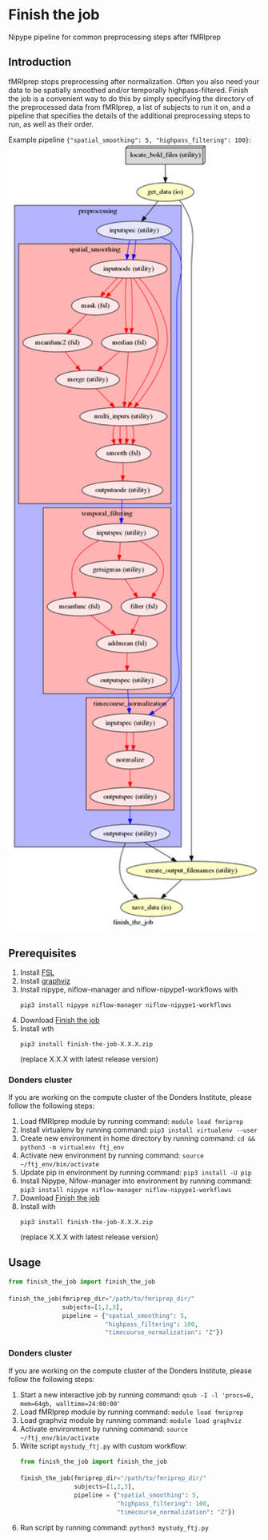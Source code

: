 # Finish the job
Nipype pipeline for common preprocessing steps after fMRIprep

## Introduction
fMRIprep stops preprocessing after normalization. Often you also need your data to be spatially smoothed and/or temporally highpass-filtered. Finish the job is a convenient way to do this by simply specifying the directory of the preprocessed data from fMRIprep, a list of subjects to run it on, and a pipeline that specifies the details of the additional preprocessing steps to run, as well as their order.

Example pipeline `{"spatial_smoothing": 5, "highpass_filtering": 100}`:
<a href="https://github.com/can-lab/finish-the-job/blob/master/graph_colored.png">
  <img src="https://github.com/can-lab/finish-the-job/raw/master/graph_colored.png" width="500">
</a>

## Prerequisites
1. Install [FSL](https://fsl.fmrib.ox.ac.uk/fsl/fslwiki/)
2. Install [graphviz](https://www.graphviz.org/)
3. Install nipype, niflow-manager and niflow-nipype1-workflows with
   ```
   pip3 install nipype niflow-manager niflow-nipype1-workflows
   ```
4. Download [Finish the job](https://github.com/can-lab/finish-the-job/releases/latest)
5. Install wth
   ```
   pip3 install finish-the-job-X.X.X.zip
   ```
   (replace X.X.X with latest release version)

### Donders cluster
If you are working on the compute cluster of the Donders Institute, please follow the following steps:
1. Load fMRIprep module by running command: `module load fmriprep`
2. Install virtualenv by running command: `pip3 install virtualenv --user`
3. Create new environment in home directory by running command: `cd && python3 -m virtualenv ftj_env`
4. Activate new environment by running command: `source ~/ftj_env/bin/activate`
5. Update pip in environment by running command: `pip3 install -U pip`
6. Install Nipype, Nifow-manager into environment by running command: `pip3 install nipype niflow-manager niflow-nipype1-workflows`
4. Download [Finish the job](https://github.com/can-lab/finish-the-job/releases/latest)
5. Install with
   ```
   pip3 install finish-the-job-X.X.X.zip
   ```
   (replace X.X.X with latest release version)

## Usage
```python
from finish_the_job import finish_the_job

finish_the_job(fmriprep_dir="/path/to/fmriprep_dir/"
               subjects=[1,2,3],
               pipeline = {"spatial_smoothing": 5,
                           "highpass_filtering": 100,
                           "timecourse_normalization": "Z"})
```

### Donders cluster
If you are working on the compute cluster of the Donders Institute, please follow the following steps:
1. Start a new interactive job by running command: `qsub -I -l 'procs=8, mem=64gb, walltime=24:00:00'`
2. Load fMRIprep module by running command: `module load fmriprep`
3. Load graphviz module by running command: `module load graphviz`
4. Activate environment by running command: `source ~/ftj_env/bin/activate`
5. Write script `mystudy_ftj.py` with custom workflow:
   ```python
   from finish_the_job import finish_the_job

   finish_the_job(fmriprep_dir="/path/to/fmriprep_dir/"
                  subjects=[1,2,3],
                  pipeline = {"spatial_smoothing": 5,
                              "highpass_filtering": 100,
                              "timecourse_normalization": "Z"})
   ```
6. Run script by running command: `python3 mystudy_ftj.py`
